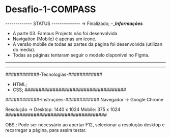 # Desafio-1-COMPASS

-------------   STATUS  --------------
-> Finalizado;
-______________Informações_____________
- A parte 03. Famous Projects não foi 
desenvolvida
- Navigation (Mobile) é apenas um 
ícone.
- A versão mobile de todas as partes 
da página foi desenvolvida (utilizan
do media).
- Todas as páginas tentaram seguir o 
modelo disponível no Figma.
______________________________________
--------------------------------------

############-Tecnologias-############ 
- HTML;
- CSS;
############_############_############ 


############-Instruções-############ 
Navegador -> Google Chrome

Resolução -> Desktop: 1440 x 1024
               Mobile: 375 x 1024
############_############_############ 

OBS.: Pode ser necessário ao apertar F12, selecionar a resolução desktop e recarregar a página, para assim testar.
